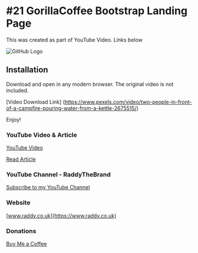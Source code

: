 # #21 GorillaCoffee Bootstrap Landing Page

This was created as part of YouTube Video. Links below

![GitHub Logo](https://raddy.co.uk/wp-content/uploads/2021/12/bootstrap-landing-page-tutorial.jpg)

## Installation
Download and open in any modern browser.
The original video is not included.

[Video Download Link] (https://www.pexels.com/video/two-people-in-front-of-a-campfire-pouring-water-from-a-kettle-2675515/)

Enjoy!

### YouTube Video & Article

[YouTube Video](https://www.youtube.com/watch?v=DvfezgoBRzY)

[Read Article](https://raddy.co.uk/blog/how-to-make-a-landing-page-using-bootstrap-video-tutorial/)

### YouTube Channel - RaddyTheBrand

[Subscribe to my YouTube Channel](https://www.youtube.com/channel/UCvXscyQ0cLzPZeNOeXI45Sw?sub_confirmation=1)

### Website
[www.raddy.co.uk](https://www.raddy.co.uk)

### Donations

[Buy Me a Coffee](https://www.buymeacoffee.com/RaddyTheBrand)
